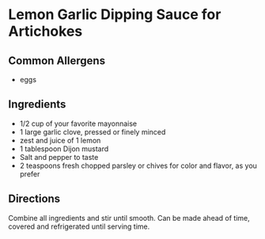 # Lemon Garlic Dipping Sauce for Artichokes

## Common Allergens
* eggs

## Ingredients

* 1/2 cup of your favorite mayonnaise
* 1 large garlic clove, pressed or finely minced
* zest and juice of 1 lemon
* 1 tablespoon Dijon mustard
* Salt and pepper to taste
* 2 teaspoons fresh chopped parsley or chives for color and flavor, as you prefer

## Directions
Combine all ingredients and stir until smooth. Can be made ahead of time, covered and refrigerated until serving time.
